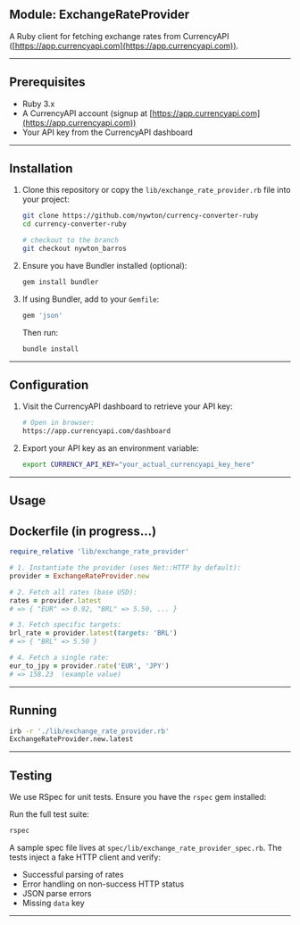 ## Module: ExchangeRateProvider

A Ruby client for fetching exchange rates from CurrencyAPI ([https://app.currencyapi.com](https://app.currencyapi.com)).

---

## Prerequisites

* Ruby 3.x
* A CurrencyAPI account (signup at [https://app.currencyapi.com](https://app.currencyapi.com))
* Your API key from the CurrencyAPI dashboard

---

## Installation

1. Clone this repository or copy the `lib/exchange_rate_provider.rb` file into your project:

   ```bash
   git clone https://github.com/nywton/currency-converter-ruby
   cd currency-converter-ruby

   # checkout to the branch
   git checkout nywton_barros
   ```

2. Ensure you have Bundler installed (optional):

   ```bash
   gem install bundler
   ```

3. If using Bundler, add to your `Gemfile`:

   ```ruby
   gem 'json'
   ```

   Then run:

   ```bash
   bundle install
   ```

---

## Configuration

1. Visit the CurrencyAPI dashboard to retrieve your API key:

   ```bash
   # Open in browser:
   https://app.currencyapi.com/dashboard
   ```

2. Export your API key as an environment variable:

   ```bash
   export CURRENCY_API_KEY="your_actual_currencyapi_key_here"
   ```

---

## Usage

## Dockerfile (in progress...)

```ruby
require_relative 'lib/exchange_rate_provider'

# 1. Instantiate the provider (uses Net::HTTP by default):
provider = ExchangeRateProvider.new

# 2. Fetch all rates (base USD):
rates = provider.latest
# => { "EUR" => 0.92, "BRL" => 5.50, ... }

# 3. Fetch specific targets:
brl_rate = provider.latest(targets: 'BRL')
# => { "BRL" => 5.50 }

# 4. Fetch a single rate:
eur_to_jpy = provider.rate('EUR', 'JPY')
# => 158.23  (example value)
```

---

## Running

```bash
irb -r './lib/exchange_rate_provider.rb'
ExchangeRateProvider.new.latest
```

---

## Testing

We use RSpec for unit tests. Ensure you have the `rspec` gem installed:

Run the full test suite:

```bash
rspec
```

A sample spec file lives at `spec/lib/exchange_rate_provider_spec.rb`. The tests inject a fake HTTP client and verify:

* Successful parsing of rates
* Error handling on non-success HTTP status
* JSON parse errors
* Missing `data` key

---
